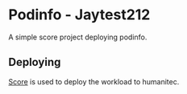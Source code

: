 # Podinfo - Jaytest212

A simple score project deploying podinfo.

## Deploying

[Score](https://score.dev/) is used to deploy the workload to humanitec.
